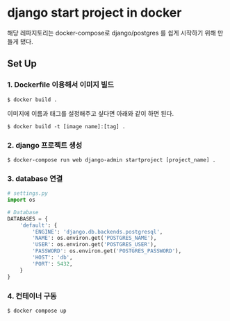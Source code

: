 # django start project in docker
해당 레파지토리는 docker-compose로 django/postgres 를 쉽게 시작하기 위해 만들게 됐다. 

## Set Up
### 1. Dockerfile 이용해서 이미지 빌드
```shell
$ docker build .
```
이미지에 이름과 태그를 설정해주고 싶다면 아래와 같이 하면 된다.
```shell
$ docker build -t [image name]:[tag] .
```

### 2. django 프로젝트 생성
```shell
$ docker-compose run web django-admin startproject [project_name] .
```

### 3. database 연결
```python
# settings.py
import os

# Database
DATABASES = {
    'default': {
        'ENGINE': 'django.db.backends.postgresql',
        'NAME': os.environ.get('POSTGRES_NAME'),
        'USER': os.environ.get('POSTGRES_USER'),
        'PASSWORD': os.environ.get('POSTGRES_PASSWORD'),
        'HOST': 'db',
        'PORT': 5432,
    }
}
```

### 4. 컨테이너 구동
```shell
$ docker compose up
```



